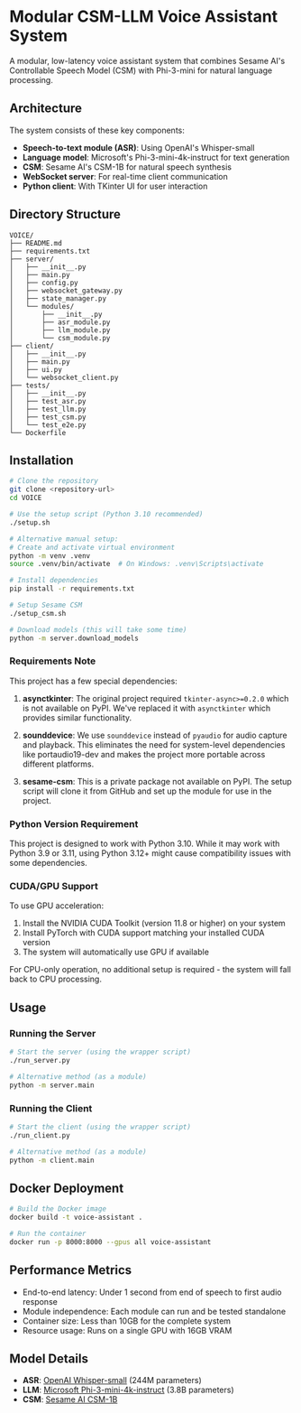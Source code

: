 # Modular CSM-LLM Voice Assistant System

A modular, low-latency voice assistant system that combines Sesame AI's Controllable Speech Model (CSM) with Phi-3-mini for natural language processing.

## Architecture

The system consists of these key components:

- **Speech-to-text module (ASR)**: Using OpenAI's Whisper-small
- **Language model**: Microsoft's Phi-3-mini-4k-instruct for text generation
- **CSM**: Sesame AI's CSM-1B for natural speech synthesis
- **WebSocket server**: For real-time client communication
- **Python client**: With TKinter UI for user interaction

## Directory Structure

```
VOICE/
├── README.md
├── requirements.txt
├── server/
│   ├── __init__.py
│   ├── main.py
│   ├── config.py
│   ├── websocket_gateway.py
│   ├── state_manager.py
│   └── modules/
│       ├── __init__.py
│       ├── asr_module.py
│       ├── llm_module.py
│       └── csm_module.py
├── client/
│   ├── __init__.py
│   ├── main.py
│   ├── ui.py
│   └── websocket_client.py
├── tests/
│   ├── __init__.py
│   ├── test_asr.py
│   ├── test_llm.py
│   ├── test_csm.py
│   └── test_e2e.py
└── Dockerfile
```

## Installation

```bash
# Clone the repository
git clone <repository-url>
cd VOICE

# Use the setup script (Python 3.10 recommended)
./setup.sh

# Alternative manual setup:
# Create and activate virtual environment
python -m venv .venv
source .venv/bin/activate  # On Windows: .venv\Scripts\activate

# Install dependencies
pip install -r requirements.txt

# Setup Sesame CSM
./setup_csm.sh

# Download models (this will take some time)
python -m server.download_models
```

### Requirements Note

This project has a few special dependencies:

1. **asynctkinter**: The original project required `tkinter-async>=0.2.0` which is not available on PyPI. We've replaced it with `asynctkinter` which provides similar functionality.

2. **sounddevice**: We use `sounddevice` instead of `pyaudio` for audio capture and playback. This eliminates the need for system-level dependencies like portaudio19-dev and makes the project more portable across different platforms.

3. **sesame-csm**: This is a private package not available on PyPI. The setup script will clone it from GitHub and set up the module for use in the project.

### Python Version Requirement

This project is designed to work with Python 3.10. While it may work with Python 3.9 or 3.11, using Python 3.12+ might cause compatibility issues with some dependencies.

### CUDA/GPU Support

To use GPU acceleration:

1. Install the NVIDIA CUDA Toolkit (version 11.8 or higher) on your system
2. Install PyTorch with CUDA support matching your installed CUDA version
3. The system will automatically use GPU if available

For CPU-only operation, no additional setup is required - the system will fall back to CPU processing.

## Usage

### Running the Server

```bash
# Start the server (using the wrapper script)
./run_server.py

# Alternative method (as a module)
python -m server.main
```

### Running the Client

```bash
# Start the client (using the wrapper script)
./run_client.py

# Alternative method (as a module)
python -m client.main
```

## Docker Deployment

```bash
# Build the Docker image
docker build -t voice-assistant .

# Run the container
docker run -p 8000:8000 --gpus all voice-assistant
```

## Performance Metrics

- End-to-end latency: Under 1 second from end of speech to first audio response
- Module independence: Each module can run and be tested standalone
- Container size: Less than 10GB for the complete system
- Resource usage: Runs on a single GPU with 16GB VRAM

## Model Details

- **ASR**: [OpenAI Whisper-small](https://huggingface.co/openai/whisper-small) (244M parameters)
- **LLM**: [Microsoft Phi-3-mini-4k-instruct](https://huggingface.co/microsoft/phi-3-mini-4k-instruct) (3.8B parameters)
- **CSM**: [Sesame AI CSM-1B](https://huggingface.co/sesame/csm-1b)